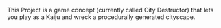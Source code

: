 This Project is a game concept (currently called City Destructor) that lets you play as a Kaiju and wreck a procedurally generated cityscape.
